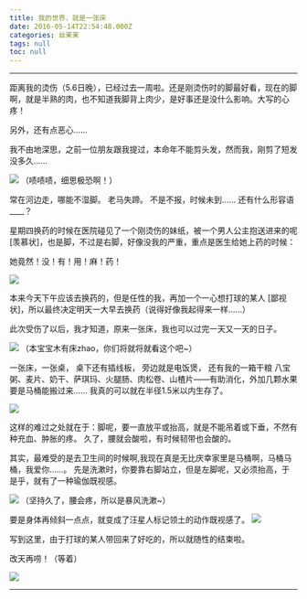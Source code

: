 ```yaml
---
title: 我的世界，就是一张床
date: 2016-05-14T22:54:48.000Z
categories: 丝茉茉
tags: null
toc: null
---
```


--------------------------------------------------------------------------------

距离我的烫伤（5.6日晚），已经过去一周啦。还是刚烫伤时的脚最好看，现在的脚啊，就是半熟的肉，也不知道我脚背上肉少，是好事还是没什么影响。大写的心疼！

另外，还有点恶心……

<!--more-->

我不由地深思，之前一位朋友跟我提过，本命年不能剪头发，然而我，刚剪了短发没多久……

![](http://7xtawy.com1.z0.glb.clouddn.com/simomo222.png)
（啧啧啧，细思极恐啊！）

常在河边走，哪能不湿脚。
老马失蹄。
不是不报，时候未到……
还有什么形容语____？

星期四换药的时候在医院碰见了一个刚烫伤的妹纸，被一个男人公主抱送进来的呢 [羡慕状]，也是脚，不过是右脚，好像没我的严重，重点是医生给她上药的时候：

她竟然！没！有！用！麻！药！

![](http://7xtawy.com1.z0.glb.clouddn.com/simomo1111.png)

本来今天下午应该去换药的，但是任性的我，再加一个一心想打球的某人 [鄙视状]，所以最终决定明天一大早去换药（说得好像我起得来一样……）

此次受伤了以后，我才知道，原来一张床，我也可以过完一天又一天的日子。

![](http://7xtawy.com1.z0.glb.clouddn.com/simomo333.png)
（本宝宝木有床zhao，你们将就将就看这个吧~）

一张床，一张桌，
桌下还有插线板，
旁边就是电饭煲，
还有我的一箱干粮
八宝粥、麦片、奶干、萨琪玛、火腿肠、肉松卷、山楂片——有助消化，外加几颗水果
要是马桶能搬过来……
我真的可以就在半径1.5米以内生存了。

![](http://7xtawy.com1.z0.glb.clouddn.com/simomo444.png)


这样的难过之处就在于：脚呢，要一直放平或抬高，就是不能吊着或下垂，不然有种充血、肿胀的疼。
久了，腰就会酸啦，有时候韧带也会酸的。

其实，最难受的是去卫生间的时候啊,我现在真是无比庆幸家里是马桶啊，马桶马桶，我爱你……。
先是洗漱时，你要靠右脚站立，但是左脚呢，又必须抬高，于是乎，就有了一种瑜伽既视感。

![](http://7xtawy.com1.z0.glb.clouddn.com/simomo555.png)
（坚持久了，腰会疼，所以是暴风洗漱~）

要是身体再倾斜一点点，就变成了汪星人标记领土的动作既视感了。
![](http://7xtawy.com1.z0.glb.clouddn.com/simomo666.png)


写到这里，由于打球的某人带回来了好吃的，所以就随性的结束啦。

改天再唠！（等着）

![](http://7xtawy.com1.z0.glb.clouddn.com/simomo777.png)


---
